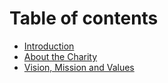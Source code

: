 # Table of contents

* [Introduction](README.md)
* [About the Charity](about-the-charity.md)
* [Vision, Mission and Values](vision-mission-and-values.md)

